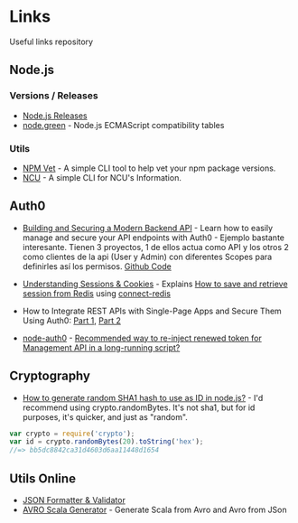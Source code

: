 # Links

Useful links repository

##  Node.js

### Versions / Releases
* [Node.js Releases](https://nodejs.org/es/download/releases/)
* [node.green](http://node.green/) - Node.js ECMAScript compatibility tables

### Utils
* [NPM Vet](https://www.npmjs.com/package/npmvet) - A simple CLI tool to help vet your npm package versions.
* [NCU](https://www.npmjs.com/package/ncu) - A simple CLI for NCU's Information.


##  Auth0

* [Building and Securing a Modern Backend API](https://scotch.io/tutorials/building-and-securing-a-modern-backend-api) - Learn how to easily manage and secure your API endpoints with Auth0 - Ejemplo bastante interesante. Tienen 3 proyectos, 1 de ellos actua como API y los otros 2 como clientes de la api (User y Admin) con diferentes Scopes para definirles así los permisos. [Github Code](https://github.com/scotch-io/building-and-securing-a-modern-backend-api)

* [Understanding Sessions & Cookies](https://auth0.com/docs/videos/session-and-cookies) - Explains [How to save and retrieve session from Redis](http://stackoverflow.com/questions/14014446/how-to-save-and-retrieve-session-from-redis) using [connect-redis](https://www.npmjs.com/package/connect-redis)

* How to Integrate REST APIs with Single-Page Apps and Secure Them Using Auth0: [Part 1](https://aws.amazon.com/es/blogs/apn/how-to-integrate-rest-apis-with-single-page-apps-and-secure-them-using-auth0-part-1/), [Part 2](https://aws.amazon.com/es/blogs/apn/how-to-integrate-rest-apis-with-single-page-apps-and-secure-them-using-auth0-part-2/)

* [node-auth0](https://github.com/auth0/node-auth0) - [Recommended way to re-inject renewed token for Management API in a long-running script?](https://github.com/auth0/node-auth0/issues/164)

## Cryptography

* [How to generate random SHA1 hash to use as ID in node.js?](http://stackoverflow.com/questions/9407892/how-to-generate-random-sha1-hash-to-use-as-id-in-node-js/14869745#14869745) - I'd recommend using crypto.randomBytes. It's not sha1, but for id purposes, it's quicker, and just as "random".
```javascript
var crypto = require('crypto');
var id = crypto.randomBytes(20).toString('hex');
//=> bb5dc8842ca31d4603d6aa11448d1654
```

##  Utils Online

* [JSON Formatter & Validator](https://jsonformatter.curiousconcept.com/)
* [AVRO Scala Generator](http://avro4s-ui.landoop.com/) - Generate Scala from Avro and Avro from JSon

